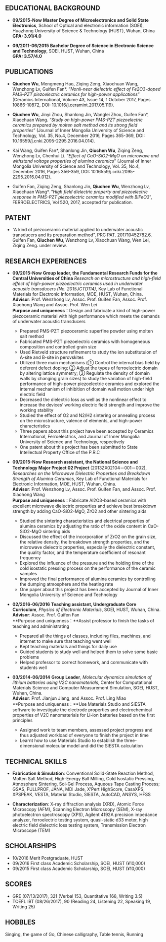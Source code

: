 

## EDUCATIONAL BACKGROUND

- **09/2015-Now** **Master Degree of Microelectronics and Solid State Electronics**, School of Optical and electronic information (SOEI), Huazhong University of Science & Technology (HUST), Wuhan, China  
  **GPA: 3.91/4.0**

- **09/2011-06/2015** **Bachelor Degree of Science in Electronic Science and Technology**, SOEI, HUST, Wuhan, China   
  **GPA: 3.57/4.0**

## PUBLICATIONS


- **Qiuchen Wu**, Mengmeng Hao, Ziqing Zeng, Xiaochuan Wang, Wenzhong Lv, Guifen Fan*. “*Nonli-near dielectric effect of Fe2O3-doped PMS–PZT piezoelectric ceramics for high-power applications*” (Ceramics International, Volume 43, Issue 14, 1 October 2017, Pages 10866-10872, DOI: 10.1016/j.ceramint.2017.05.119).


- **Qiuchen Wu**, Jinyi Zhou, Shanlong Jin, Wanglei Zhou, Guifen Fan*, Xiaochuan Wang. “*Study on high-power PMS-PZT piezoelectric ceramics prepared by molten salt method and its strong field properties*” (Journal of Inner Mongolia University of Science and Technology, Vol. 35, No.4, December 2016, Pages 365-369, DOI: 10.16559/j.cnki.2095-2295.2016.04.014).

- Kai Wang, Guifen Fan*, Shanlong Jin, **Qiuchen Wu**, Ziqing Zeng, Wenzhong Lv, Chenhui Li. “*Effect of CaO-SiO2-MgO on microwave and withstand voltage properties of alumina ceramics*” (Journal of Inner Mongolia University of Science and Technology, Vol. 35, No.4, December 2016, Pages 356-359, DOI: 10.16559/j.cnki.2095-2295.2016.04.012).


- Guifen Fan, Ziqing Zeng, Shanlong Jin, **Qiuchen Wu**, Wenzhong Lv, Xiaochuan Wang*. “*High field dielectric property and piezoelectric response in PMS-PZT piezoelectric ceramics modified with BiFeO3*”, FERROELECTRICS, Vol 520, 2017, accepted for publication.


## PATENT


- “A kind of piezoceramic material applied to underwater acoustic transducers and its preparation method”, PRC PAT. 201710452782.6. Guifen Fan, **Qiuchen Wu**, Wenzhong Lv, Xiaochuan Wang, Wen Lei, Ziqing Zeng. under review.

## RESEARCH EXPERIENCES
- **09/2015-Now**  **Group leader, the Fundamental Research Funds for the Central Universities of China** *Research on microstructure and high-field effect of high-power piezoelectric ceramics used in underwater acoustic transducers (No. 2015JCTD114)*, Key Lab of Functional Materials for Electronic Information, MOE, HUST, Wuhan, China.   
**Advisor**: Prof. Wenzhong Lv, Assoc. Prof. Guifen Fan, Assoc. Prof. Xiaohong Wang and Assoc. Prof. Wen Lei  
**Purpose and uniqueness**：Design and fabricate a kind of high-power piezoceramic material with high performance which meets the demands of underwater acoustic transducers
	- Prepared PMS-PZT piezoceramic superfine powder using molten salt method
	- Fabricated PMS-PZT piezoelectric ceramics with homogeneous composition and controlled grain size
	- Used Rietveld structure refinement to study the ion substitutuion of A-site and B-site in perovskites
	- Utilized three main mechanisms (① Control the internal bias field by deferent defect doping; ② Adjust the types of ferroelectric domain by altering lattice symmetry; ③ Regulate the density of domain walls by changing grain sizes) to study the variation of high-field performance of high-power piezoelectric ceramics and explored the internal mechanism of inhibition of domain wall motion under high electric field
	- Decreased the dielectric loss as well as the nonlinear effect to increase the devices’ working electric field strength and improve the working stability
	- Studied the effect of O2 and N2/H2 sintering or annealing process on the microstructure, valence of elements, and high-power characteristics
	- Three papers about this project have been accepted by Ceramics International, Ferroelectrics, and Journal of Inner Mongolia University of Science and Technology, respectively
	- One patent about this project has been submitted to State Intellectual Property Office of the P.R.C


- **09/2015-Now**  **Research assistant, the National Science and Technology Major Project 02 Project** (2013ZX02104－001－002), *Researches on the Microwave Dielectric Properties and Breakdown Strength of Alumina Ceramics*, Key Lab of Functional Materials for Electronic Information, MOE, HUST, Wuhan, China.    
	**Advisor**: Prof. Wenzhong Lv, Assoc. Prof. Guifen Fan, and Assoc. Prof. Xiaohong Wang   
**Purpose and uniqueness**：Fabricate Al2O3-based ceramics with excellent microwave dielectric properties and achieve best breakdown strength by adding CaO-SiO2-MgO, ZrO2 and other sintering aids 
	- Studied the sintering characteristics and electrical properties of alumina ceramics by adjusting the ratio of the oxide content in CaO-SiO2-MgO sintering aids
	- Discussed the effect of the incorporation of ZrO2 on the grain size, the relative density, the breakdown strength properties, and the microwave dielectric properties, especially the dielectric constant, the quality factor, and the temperature coefficient of resonant frequency
	- Explored the influence of the pressure and the holding time of the cold isostatic pressing process on the performance of the ceramic samples
	- Improved the final performance of alumina ceramics by controlling the dumping atmosphere and the heating rate
	- One paper about this project has been accepted by Journal of Inner Mongolia University of Science and Technology

- **02/2016-06/2016**  **Teaching assistant, Undergraduate Core Curriculum**, *Physics of Electronic Materials*, SOEI, HUST, Wuhan, China.    
	**Advisor**: Assoc. Prof. Guifen Fan  
**Purpose and uniqueness：**Assist professor to finish the tasks of teaching and administrating
	- Prepared all the things of classes, including files, machines, and internet to make sure that teaching went well
	- Kept teaching materials and things for daily use
	- Guided students to study well and helped them to solve some basic problems
	- Helped professor to correct homework, and communicate with students well

- **03/2014-06/2014**  **Group Leader**, *Molecular dynamics simulation of lithium batteries using V2C nanomaterials*, Center for Computational Materials Science and Computer Measurement Simulation, SOEI, HUST, Wuhan, China.    
	 **Advisor**: Prof. Jianjun Jiang, and Assoc. Prof. Ling Miao  
**Purpose and uniqueness：**Use Materials Studio and SIESTA software to investigate the electrode properties and electrochemical properties of V2C nanomaterials for Li-ion batteries based on the first principles
	- Assigned work to team members, assessed project progress and thus adjusted workload of everyone to finish the project in time
	- Learnt how to use Materials Studio to establish the three-dimensional molecular model and did the SIESTA calculation 


## TECHNICAL SKILLS


- **Fabrication & Simulation**: Conventional Solid-State Reaction Method, Molten Salt Method, High-Energy Ball Milling, Cold Isostatic Pressing, Atmosphere Sintering, Sol-Gel Process, Aqueous Tape Casting Process; GSAS, FULLPROF, JANA, MDI Jade, X’Pert HighScore, CasaXPS, XPSPEAK, VESTA, Material Studio, SIESTA, AutoCAD, ANSYS, HFSS


- **Characterization**: X-ray diffraction analysis (XRD), Atomic Force Microscopy (AFM), Scanning Electron Microscopy (SEM), X-ray photoelectron spectroscopy (XPS), Agilent 4192A precision impedance analyzer, ferroelectric testing system, quasi-static d33 meter, high electric field dielectric loss testing system, Transmission Electron Microscope (TEM)


## SCHOLARSHIPS
- 10/2016   Merit Postgraduate, HUST 
- 09/2016   First class Academic Scholarship, SOEI, HUST (¥10,000)
- 09/2015   First class Academic Scholarship, SOEI, HUST (¥10,000)


## SCORES

- GRE (07/13/2017), 321 (Verbal 153, Quantitative 168, Writing 3.5)
- TOEFL IBT (08/26/2017), 90 (Reading 24, Listening 22, Speaking 19, Writing 25)


## HOBBLES
   Singing, the game of Go, Chinese calligraphy, Table tennis, Running

